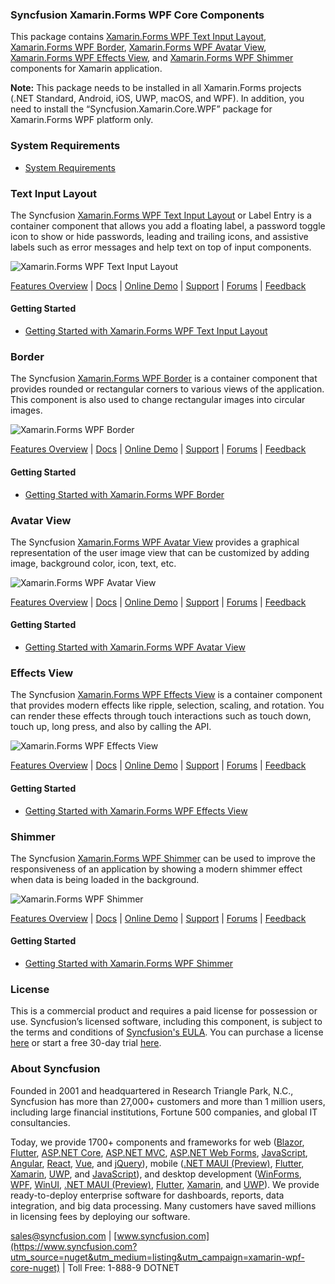 ### Syncfusion Xamarin.Forms WPF Core Components
This package contains [Xamarin.Forms WPF Text Input Layout](https://www.syncfusion.com/xamarin-ui-controls/xamarin-text-input-layout?utm_source=nuget&utm_medium=listing&utm_campaign=xamarin-wpf-core-nuget), [Xamarin.Forms WPF Border](https://www.syncfusion.com/xamarin-ui-controls/xamarin-border?utm_source=nuget&utm_medium=listing&utm_campaign=xamarin-wpf-core-nuget), [Xamarin.Forms WPF Avatar View](https://www.syncfusion.com/xamarin-ui-controls/xamarin-avatar-view?utm_source=nuget&utm_medium=listing&utm_campaign=xamarin-wpf-core-nuget), [Xamarin.Forms WPF Effects View](https://www.syncfusion.com/xamarin-ui-controls/xamarin-effects-view?utm_source=nuget&utm_medium=listing&utm_campaign=xamarin-wpf-core-nuget), and [Xamarin.Forms WPF Shimmer](https://www.syncfusion.com/xamarin-ui-controls/xamarin-shimmer?utm_source=nuget&utm_medium=listing&utm_campaign=xamarin-wpf-core-nuget) components for Xamarin application.

**Note:** This package needs to be installed in all Xamarin.Forms projects (.NET Standard, Android, iOS, UWP, macOS, and WPF). In addition, you need to install the “Syncfusion.Xamarin.Core.WPF” package for Xamarin.Forms WPF platform only.

### System Requirements

* [System Requirements](https://help.syncfusion.com/xamarin/installation/system-requirements?utm_source=nuget&utm_medium=listing&utm_campaign=xamarin-wpf-core-nuget)

### Text Input Layout

The Syncfusion [Xamarin.Forms WPF Text Input Layout](https://www.syncfusion.com/xamarin-ui-controls/xamarin-text-input-layout?utm_source=nuget&utm_medium=listing&utm_campaign=xamarin-wpf-core-nuget) or Label Entry is a container component that allows you add a floating label, a password toggle icon to show or hide passwords, leading and trailing icons, and assistive labels such as error messages and help text on top of input components.

![Xamarin.Forms WPF Text Input Layout](https://cdn.syncfusion.com/nuget-readme/xamarin/xamarin_forms_textinputlayout.png)

[Features Overview](https://www.syncfusion.com/xamarin-ui-controls/xamarin-text-input-layout?utm_source=nuget&utm_medium=listing&utm_campaign=xamarin-wpf-core-nuget) | [Docs](https://help.syncfusion.com/xamarin/text-input-layout/getting-started?utm_source=nuget&utm_medium=listing&utm_campaign=xamarin-wpf-core-nuget) | [Online Demo](https://github.com/syncfusion/xamarin-demos?utm_source=nuget&utm_medium=listing&utm_campaign=xamarin-wpf-core-nuget) | [Support](https://support.syncfusion.com/create?utm_source=nuget&utm_medium=listing&utm_campaign=xamarin-wpf-core-nuget) | [Forums](hhttps://www.syncfusion.com/forums/xamarin.forms?utm_source=nuget&utm_medium=listing&utm_campaign=xamarin-wpf-core-nuget) | [Feedback](https://www.syncfusion.com/feedback/xamarin-forms?utm_source=nuget&utm_medium=listing&utm_campaign=xamarin-wpf-core-nuget)

#### Getting Started

* [Getting Started with Xamarin.Forms WPF Text Input Layout](https://help.syncfusion.com/xamarin/text-input-layout/getting-started?utm_source=nuget&utm_medium=listing&utm_campaign=xamarin-wpf-core-nuget)

### Border

The Syncfusion [Xamarin.Forms WPF Border](https://www.syncfusion.com/xamarin-ui-controls/xamarin-border?utm_source=nuget&utm_medium=listing&utm_campaign=xamarin-wpf-core-nuget) is a container component that provides rounded or rectangular corners to various views of the application. This component is also used to change rectangular images into circular images.

![Xamarin.Forms WPF Border](https://cdn.syncfusion.com/nuget-readme/xamarin/xamarin_forms_border.png)

[Features Overview](https://www.syncfusion.com/xamarin-ui-controls/xamarin-border?utm_source=nuget&utm_medium=listing&utm_campaign=xamarin-wpf-core-nuget) | [Docs](https://help.syncfusion.com/xamarin/border/getting-started?utm_source=nuget&utm_medium=listing&utm_campaign=xamarin-wpf-core-nuget) | [Online Demo](https://github.com/syncfusion/xamarin-demos?utm_source=nuget&utm_medium=listing&utm_campaign=xamarin-wpf-core-nuget) | [Support](https://support.syncfusion.com/create?utm_source=nuget&utm_medium=listing&utm_campaign=xamarin-wpf-core-nuget) | [Forums](hhttps://www.syncfusion.com/forums/xamarin.forms?utm_source=nuget&utm_medium=listing&utm_campaign=xamarin-wpf-core-nuget) | [Feedback](https://www.syncfusion.com/feedback/xamarin-forms?utm_source=nuget&utm_medium=listing&utm_campaign=xamarin-wpf-core-nuget)

#### Getting Started

* [Getting Started with Xamarin.Forms WPF Border](https://help.syncfusion.com/xamarin/border/getting-started?utm_source=nuget&utm_medium=listing&utm_campaign=xamarin-wpf-core-nuget)

### Avatar View

The Syncfusion [Xamarin.Forms WPF Avatar View](https://www.syncfusion.com/xamarin-ui-controls/xamarin-avatar-view?utm_source=nuget&utm_medium=listing&utm_campaign=xamarin-wpf-core-nuget) provides a graphical representation of the user image view that can be customized by adding image, background color, icon, text, etc.

![Xamarin.Forms WPF Avatar View](https://cdn.syncfusion.com/nuget-readme/xamarin/xamarin_wpf_avatharview.png)

[Features Overview](https://www.syncfusion.com/xamarin-ui-controls/xamarin-avatar-view?utm_source=nuget&utm_medium=listing&utm_campaign=xamarin-wpf-core-nuget) | [Docs](https://help.syncfusion.com/xamarin/avatar-view/getting-started?utm_source=nuget&utm_medium=listing&utm_campaign=xamarin-wpf-core-nuget) | [Online Demo](https://github.com/syncfusion/xamarin-demos?utm_source=nuget&utm_medium=listing&utm_campaign=xamarin-wpf-core-nuget) | [Support](https://support.syncfusion.com/create?utm_source=nuget&utm_medium=listing&utm_campaign=xamarin-wpf-core-nuget) | [Forums](hhttps://www.syncfusion.com/forums/xamarin.forms?utm_source=nuget&utm_medium=listing&utm_campaign=xamarin-wpf-core-nuget) | [Feedback](https://www.syncfusion.com/feedback/xamarin-forms?utm_source=nuget&utm_medium=listing&utm_campaign=xamarin-wpf-core-nuget)

#### Getting Started

* [Getting Started with Xamarin.Forms WPF Avatar View](https://help.syncfusion.com/xamarin/avatar-view/getting-started?utm_source=nuget&utm_medium=listing&utm_campaign=xamarin-wpf-core-nuget)

### Effects View

The Syncfusion [Xamarin.Forms WPF Effects View](https://www.syncfusion.com/xamarin-ui-controls/xamarin-effects-view?utm_source=nuget&utm_medium=listing&utm_campaign=xamarin-wpf-core-nuget) is a container component that provides modern effects like ripple, selection, scaling, and rotation. You can render these effects through touch interactions such as touch down, touch up, long press, and also by calling the API.

![Xamarin.Forms WPF Effects View](https://cdn.syncfusion.com/nuget-readme/xamarin/xamarin_forms_effectview.png)

[Features Overview](https://www.syncfusion.com/xamarin-ui-controls/xamarin-effects-view?utm_source=nuget&utm_medium=listing&utm_campaign=xamarin-wpf-core-nuget) | [Docs](https://help.syncfusion.com/xamarin/effects-view/getting-started?utm_source=nuget&utm_medium=listing&utm_campaign=xamarin-wpf-core-nuget) | [Online Demo](https://github.com/syncfusion/xamarin-demos?utm_source=nuget&utm_medium=listing&utm_campaign=xamarin-wpf-core-nuget) | [Support](https://support.syncfusion.com/create?utm_source=nuget&utm_medium=listing&utm_campaign=xamarin-wpf-core-nuget) | [Forums](hhttps://www.syncfusion.com/forums/xamarin.forms?utm_source=nuget&utm_medium=listing&utm_campaign=xamarin-wpf-core-nuget) | [Feedback](https://www.syncfusion.com/feedback/xamarin-forms?utm_source=nuget&utm_medium=listing&utm_campaign=xamarin-wpf-core-nuget)

#### Getting Started

* [Getting Started with Xamarin.Forms WPF Effects View](https://help.syncfusion.com/xamarin/effects-view/getting-started?utm_source=nuget&utm_medium=listing&utm_campaign=xamarin-wpf-core-nuget)

### Shimmer

The Syncfusion [Xamarin.Forms WPF Shimmer](https://www.syncfusion.com/xamarin-ui-controls/xamarin-shimmer?utm_source=nuget&utm_medium=listing&utm_campaign=xamarin-wpf-core-nuget) can be used to improve the responsiveness of an application by showing a modern shimmer effect when data is being loaded in the background.

![Xamarin.Forms WPF Shimmer](https://cdn.syncfusion.com/nuget-readme/xamarin/xamarin_forms_shimmer.png)

[Features Overview](https://www.syncfusion.com/xamarin-ui-controls/xamarin-shimmer?utm_source=nuget&utm_medium=listing&utm_campaign=xamarin-wpf-core-nuget) | [Docs](https://help.syncfusion.com/xamarin/shimmer/getting-started?utm_source=nuget&utm_medium=listing&utm_campaign=xamarin-wpf-core-nuget) | [Online Demo](https://github.com/syncfusion/xamarin-demos?utm_source=nuget&utm_medium=listing&utm_campaign=xamarin-wpf-core-nuget) | [Support](https://support.syncfusion.com/create?utm_source=nuget&utm_medium=listing&utm_campaign=xamarin-wpf-core-nuget) | [Forums](hhttps://www.syncfusion.com/forums/xamarin.forms?utm_source=nuget&utm_medium=listing&utm_campaign=xamarin-wpf-core-nuget) | [Feedback](https://www.syncfusion.com/feedback/xamarin-forms?utm_source=nuget&utm_medium=listing&utm_campaign=xamarin-wpf-core-nuget)

#### Getting Started

* [Getting Started with Xamarin.Forms WPF Shimmer](https://help.syncfusion.com/xamarin/shimmer/getting-started?utm_source=nuget&utm_medium=listing&utm_campaign=xamarin-wpf-core-nuget)
	  
### License

This is a commercial product and requires a paid license for possession or use. Syncfusion’s licensed software, including this component, is subject to the terms and conditions of [Syncfusion's EULA](https://www.syncfusion.com/eula/es/?utm_source=nuget&utm_medium=listing&utm_campaign=xamarin-wpf-core-nuget). You can purchase a license [here](https://www.syncfusion.com/sales/products?utm_source=nuget&utm_medium=listing&utm_campaign=xamarin-wpf-core-nuget) or start a free 30-day trial [here](https://www.syncfusion.com/account/manage-trials/start-trials?utm_source=nuget&utm_medium=listing&utm_campaign=xamarin-wpf-core-nuget).

### About Syncfusion

Founded in 2001 and headquartered in Research Triangle Park, N.C., Syncfusion has more than 27,000+ customers and more than 1 million users, including large financial institutions, Fortune 500 companies, and global IT consultancies.
 
Today, we provide 1700+ components and frameworks for web ([Blazor](https://www.syncfusion.com/blazor-components?utm_source=nuget&utm_medium=listing&utm_campaign=xamarin-wpf-core-nuget), [Flutter](https://www.syncfusion.com/flutter-widgets?utm_source=nuget&utm_medium=listing&utm_campaign=xamarin-wpf-core-nuget), [ASP.NET Core](https://www.syncfusion.com/aspnet-core-ui-controls?utm_source=nuget&utm_medium=listing&utm_campaign=xamarin-wpf-core-nuget), [ASP.NET MVC](https://www.syncfusion.com/aspnet-mvc-ui-controls?utm_source=nuget&utm_medium=listing&utm_campaign=xamarin-wpf-core-nuget), [ASP.NET Web Forms](https://www.syncfusion.com/jquery/aspnet-webforms-ui-controls?utm_source=nuget&utm_medium=listing&utm_campaign=xamarin-wpf-core-nuget), [JavaScript](https://www.syncfusion.com/javascript-ui-controls?utm_source=nuget&utm_medium=listing&utm_campaign=xamarin-wpf-core-nuget), [Angular](https://www.syncfusion.com/angular-ui-components?utm_source=nuget&utm_medium=listing&utm_campaign=xamarin-wpf-core-nuget), [React](https://www.syncfusion.com/react-ui-components?utm_source=nuget&utm_medium=listing&utm_campaign=xamarin-wpf-core-nuget), [Vue](https://www.syncfusion.com/vue-ui-components?utm_source=nuget&utm_medium=listing&utm_campaign=xamarin-wpf-core-nuget), and [jQuery](https://www.syncfusion.com/jquery-ui-widgets?utm_source=nuget&utm_medium=listing&utm_campaign=xamarin-wpf-core-nuget)), mobile ([.NET MAUI (Preview)](https://www.syncfusion.com/maui-controls?utm_source=nuget&utm_medium=listing&utm_campaign=xamarin-wpf-core-nuget), [Flutter](https://www.syncfusion.com/flutter-widgets?utm_source=nuget&utm_medium=listing&utm_campaign=xamarin-wpf-core-nuget), [Xamarin](https://www.syncfusion.com/xamarin-ui-controls?utm_source=nuget&utm_medium=listing&utm_campaign=xamarin-wpf-core-nuget), [UWP](https://www.syncfusion.com/uwp-ui-controls?utm_source=nuget&utm_medium=listing&utm_campaign=xamarin-wpf-core-nuget), and [JavaScript](https://www.syncfusion.com/javascript-ui-controls?utm_source=nuget&utm_medium=listing&utm_campaign=xamarin-wpf-core-nuget)), and desktop development ([WinForms](https://www.syncfusion.com/winforms-ui-controls?utm_source=nuget&utm_medium=listing&utm_campaign=xamarin-wpf-core-nuget), [WPF](https://www.syncfusion.com/wpf-controls?utm_source=nuget&utm_medium=listing&utm_campaign=xamarin-wpf-core-nuget), [WinUI](https://www.syncfusion.com/winui-controls?utm_source=nuget&utm_medium=listing&utm_campaign=xamarin-wpf-core-nuget), [.NET MAUI (Preview)](https://www.syncfusion.com/maui-controls?utm_source=nuget&utm_medium=listing&utm_campaign=xamarin-wpf-core-nuget), [Flutter](https://www.syncfusion.com/flutter-widgets?utm_source=nuget&utm_medium=listing&utm_campaign=xamarin-wpf-core-nuget), [Xamarin](https://www.syncfusion.com/xamarin-ui-controls?utm_source=nuget&utm_medium=listing&utm_campaign=xamarin-wpf-core-nuget), and [UWP](https://www.syncfusion.com/uwp-ui-controls?utm_source=nuget&utm_medium=listing&utm_campaign=xamarin-wpf-core-nuget)). We provide ready-to-deploy enterprise software for dashboards, reports, data integration, and big data processing. Many customers have saved millions in licensing fees by deploying our software.

[sales@syncfusion.com](mailto:sales@syncfusion.com?Subject=Syncfusion%20Xamarin.Forms%20WPF%20Core-%20NuGet) | [www.syncfusion.com](https://www.syncfusion.com?utm_source=nuget&utm_medium=listing&utm_campaign=xamarin-wpf-core-nuget) | Toll Free: 1-888-9 DOTNET